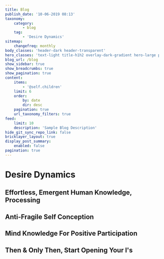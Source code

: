 ```yaml
---
title: Blog
publish_date: '10-06-2019 08:13'
taxonomy:
    category:
        - blog
    tag:
        - 'Desire Dynamics'
sitemap:
    changefreq: monthly
body_classes: 'header-dark header-transparent'
hero_classes: 'text-light title-h1h2 overlay-dark-gradient hero-large parallax'
blog_url: /blog
show_sidebar: true
show_breadcrumbs: true
show_pagination: true
content:
    items:
        - '@self.children'
    limit: 6
    order:
        by: date
        dir: desc
    pagination: true
    url_taxonomy_filters: true
feed:
    limit: 10
    description: 'Sample Blog Description'
hide_git_sync_repo_link: false
bricklayer_layout: true
display_post_summary:
    enabled: false
pagination: true
---
```


# Desire Dynamics
## Effortless, Emergent Human Knowledge, Processing
## Anti-Fragile Self Conception
## Mind Knowledge For Positive Participation
## Then & Only Then, Start Opening Your I's

